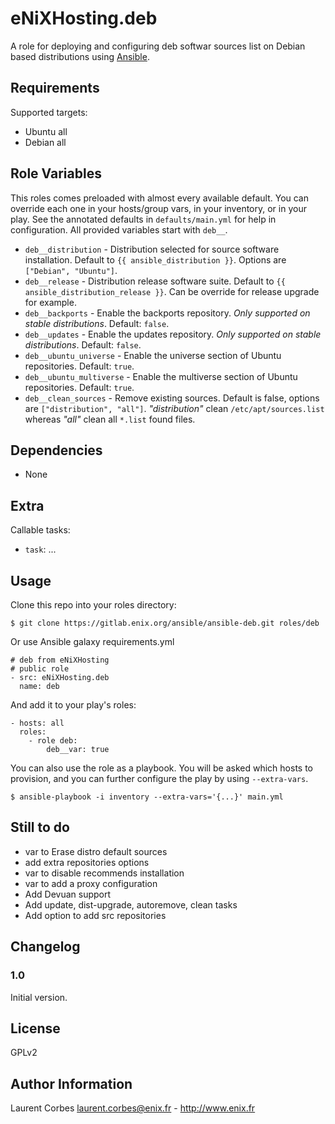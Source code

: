 eNiXHosting.deb
=================

A role for deploying and configuring deb softwar sources list on Debian based distributions using [Ansible](http://www.ansible.com/).


Requirements
------------

Supported targets:

- Ubuntu all
- Debian all


Role Variables
--------------

This roles comes preloaded with almost every available default. You can override each one in your hosts/group vars, in your inventory, or in your play. See the annotated defaults in `defaults/main.yml` for help in configuration. All provided variables start with `deb__`.

- `deb__distribution` - Distribution selected for source software installation. Default to `{{ ansible_distribution }}`. Options are `["Debian", "Ubuntu"]`.
- `deb__release` - Distribution release software suite. Default to `{{ ansible_distribution_release }}`. Can be override for release upgrade for example.
- `deb__backports` - Enable the backports repository. *Only supported on stable distributions*. Default: `false`.
- `deb__updates` - Enable the updates repository. *Only supported on stable distributions*. Default: `false`.
- `deb__ubuntu_universe` - Enable the universe section of Ubuntu repositories. Default: `true`.
- `deb__ubuntu_multiverse` - Enable the multiverse section of Ubuntu repositories. Default: `true`.
- `deb__clean_sources` - Remove existing sources. Default is false, options are `["distribution", "all"]`. _"distribution"_ clean `/etc/apt/sources.list` whereas _"all"_ clean all `*.list` found files.

Dependencies
------------

- None

Extra
-----


Callable tasks:

- `task`: ...


Usage
-----

Clone this repo into your roles directory:

    $ git clone https://gitlab.enix.org/ansible/ansible-deb.git roles/deb

Or use Ansible galaxy requirements.yml

    # deb from eNiXHosting
    # public role
    - src: eNiXHosting.deb
      name: deb

And add it to your play's roles:

    - hosts: all
      roles:
        - role deb:
            deb__var: true

You can also use the role as a playbook. You will be asked which hosts to provision, and you can further configure the play by using `--extra-vars`.

    $ ansible-playbook -i inventory --extra-vars='{...}' main.yml

Still to do
-----------

- var to Erase distro default sources
- add extra repositories options
- var to disable recommends installation
- var to add a proxy configuration
- Add Devuan support
- Add update, dist-upgrade, autoremove, clean tasks
- Add option to add src repositories

Changelog
---------

### 1.0

Initial version.

License
-------

GPLv2

Author Information
------------------

Laurent Corbes <laurent.corbes@enix.fr> - http://www.enix.fr
